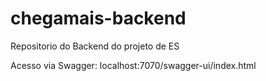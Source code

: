 # chegamais-backend
Repositorio do Backend do projeto de ES

Acesso via Swagger: localhost:7070/swagger-ui/index.html